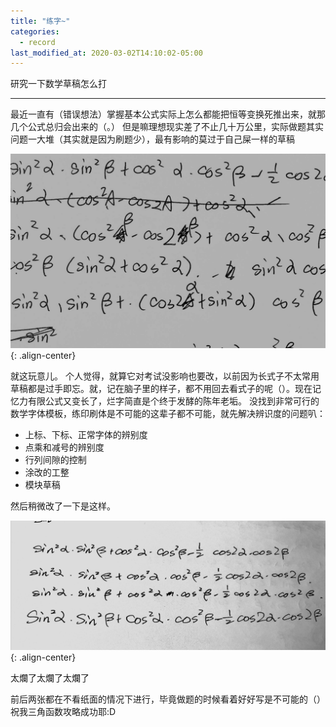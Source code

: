 ```yaml
---
title: "练字~"
categories:
  - record
last_modified_at: 2020-03-02T14:10:02-05:00
---
```


研究一下数学草稿怎么打

***

最近一直有（错误想法）掌握基本公式实际上怎么都能把恒等变换死推出来，就那几个公式总归会出来的（。）
但是嘛理想现实差了不止几十万公里，实际做题其实问题一大堆（其实就是因为刷题少），最有影响的莫过于自己屎一样的草稿

![image-center](example/assets/images/IMG_5848.jpeg){: .align-center}

就这玩意儿。
个人觉得，就算它对考试没影响也要改，以前因为长式子不太常用草稿都是过手即忘。就，记在脑子里的样子，都不用回去看式子的呢（）。现在记忆力有限公式又变长了，烂字简直是个终于发酵的陈年老垢。
没找到非常可行的数学字体模板，练印刷体是不可能的这辈子都不可能，就先解决辨识度的问题叭：

* 上标、下标、正常字体的辨别度
* 点乘和减号的辨别度
* 行列间隙的控制
* 涂改的工整
* 模块草稿

然后稍微改了一下是这样。


![image-center](example/assets/images/IMG_5847.jpeg){: .align-center}

太爛了太爛了太爛了

前后两张都在不看纸面的情况下进行，毕竟做题的时候看着好好写是不可能的（）
祝我三角函数攻略成功耶:D
